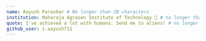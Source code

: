 ```yaml
---
name: Aayush Parashar # No longer than 28 characters
institution: Maharaja Agrasen Institute of Technology 🚩 # no longer than 58 characters
quote: I've achieved a lot with humans. Send me to aliens! # no longer than 100 characters, avoid using quotes(") to guarantee the format remains the same.
github_user: i-aayush711
---
```

